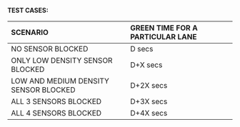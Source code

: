 **TEST CASES:**

|         SCENARIO                     | GREEN TIME FOR A PARTICULAR LANE |
|:---                                  |                              :---|
|NO SENSOR BLOCKED                     | D secs                           |
|ONLY LOW DENSITY SENSOR BLOCKED       | D+X secs                         |
|LOW AND MEDIUM DENSITY SENSOR BLOCKED | D+2X secs                        |
|ALL 3 SENSORS BLOCKED                 | D+3X secs                        |
|ALL 4 SENSORS BLOCKED                 | D+4X secs                        |
  
